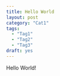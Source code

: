 ```yaml
---
title: Hello World
layout: post
category: "Cat1"
tags:
  - "Tag1"
  - "Tag2"
  - "Tag3"
draft: yes
---
```

Hello World!